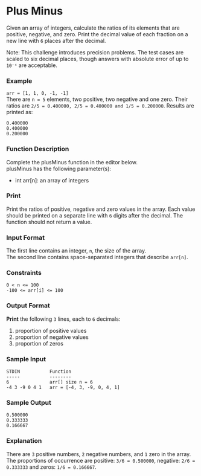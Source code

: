# Plus Minus
Given an array of integers, calculate the ratios of its elements that are positive, negative, and zero. Print the decimal value of each fraction on a new line with `6` places after the decimal.

Note: This challenge introduces precision problems. The test cases are scaled to six decimal places, though answers with absolute error of up to `10⁻⁴` are acceptable.

### Example
`arr = [1, 1, 0, -1, -1]`  
There are `n = 5` elements, two positive, two negative and one zero. Their ratios are `2/5 = 0.400000, 2/5 = 0.400000 and 1/5 = 0.200000`. Results are printed as:
```
0.400000
0.400000
0.200000
```
### Function Description
Complete the plusMinus function in the editor below.  
plusMinus has the following parameter(s):  
- int arr[n]: an array of integers  
### Print
Print the ratios of positive, negative and zero values in the array. Each value should be printed on a separate line with `6` digits after the decimal. The function should not return a value.

### Input Format
The first line contains an integer, `n`, the size of the array.  
The second line contains  space-separated integers that describe `arr[n]`.

### Constraints
`0 < n <= 100`  
`-100 <= arr[i] <= 100`

### Output Format
**Print** the following `3` lines, each to `6` decimals:  
1. proportion of positive values
1. proportion of negative values
1. proportion of zeros

### Sample Input
```
STDIN           Function
-----           --------
6               arr[] size n = 6
-4 3 -9 0 4 1   arr = [-4, 3, -9, 0, 4, 1]
```
### Sample Output
```
0.500000
0.333333
0.166667
```
### Explanation
There are `3` positive numbers, `2` negative numbers, and `1` zero in the array.  
The proportions of occurrence are positive: `3/6 = 0.500000`, negative: `2/6 = 0.333333` and zeros: `1/6 = 0.166667`.